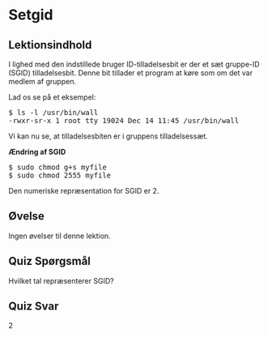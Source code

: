 # Setgid

## Lektionsindhold

I lighed med den indstillede bruger ID-tilladelsesbit er der et sæt gruppe-ID (SGID) tilladelsesbit. Denne bit tillader et program at køre som om det var medlem af gruppen.

Lad os se på et eksempel:

<pre>$ ls -l /usr/bin/wall
-rwxr-sr-x 1 root tty 19024 Dec 14 11:45 /usr/bin/wall
</pre>

Vi kan nu se, at tilladelsesbiten er i gruppens tilladelsessæt.

<b>Ændring af SGID</b>

<pre>$ sudo chmod g+s myfile
$ sudo chmod 2555 myfile
</pre>

Den numeriske repræsentation for SGID er 2.

## Øvelse

Ingen øvelser til denne lektion.

## Quiz Spørgsmål

Hvilket tal repræsenterer SGID?

## Quiz Svar

2

